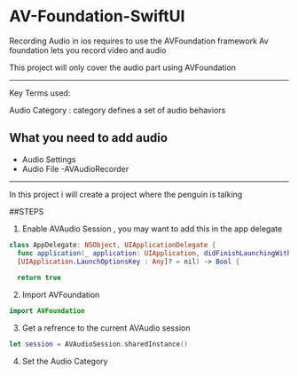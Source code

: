 # AV-Foundation-SwiftUI

Recording Audio in ios requires to use the AVFoundation framework 
Av foundation lets you record video and audio 

This project will only cover the audio part using AVFoundation 

---
Key Terms used: 

Audio Category :  category defines a set of audio behaviors

## What you need to add audio 

- Audio Settings
- Audio File
-AVAudioRecorder
------------------------------
In this project i will create a project where the penguin is talking 

##STEPS 
1. Enable AVAudio Session , you may want to add this in the app delegate 
```swift
class AppDelegate: NSObject, UIApplicationDelegate {
  func application(_ application: UIApplication, didFinishLaunchingWithOptions launchOptions: 
  [UIApplication.LaunchOptionsKey : Any]? = nil) -> Bool {
  
  return true
```
2. Import AVFoundation
```swift
import AVFoundation
```
3. Get a refrence to the current AVAudio session 
```swift
let session = AVAudioSession.sharedInstance()
```
4. Set the  Audio Category
